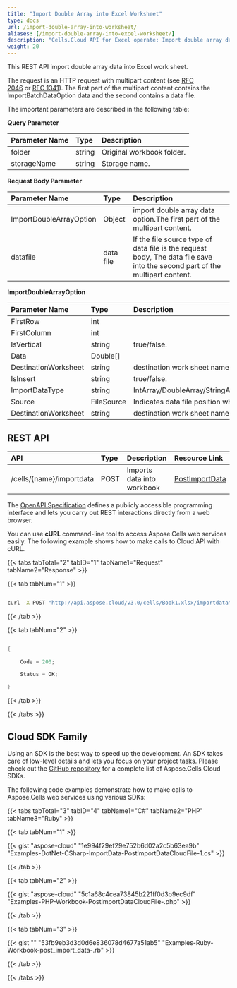 ```yaml
---
title: "Import Double Array into Excel Worksheet"
type: docs
url: /import-double-array-into-worksheet/
aliases: [/import-double-array-into-excel-worksheet/]
description: "Cells.Cloud API for Excel operate: Import double array data into Excel Worksheet."
weight: 20
---
```


This REST API import double array data into Excel work sheet.

The request is an HTTP request with multipart content (see [RFC 2046](http://tools.ietf.org/html/rfc2046#page-17) or [RFC 1341](http://www.w3.org/Protocols/rfc1341/7_2_Multipart.html)). The first part of the multipart content contains the ImportBatchDataOption data and the second contains a data file.

The important parameters are described in the following table:

**Query Parameter**

|Parameter Name|Type|Description|
| :- | :- | :- |
|folder|string|Original workbook folder.|
|storageName|string|Storage name.|

**Request Body Parameter**

|Parameter Name|Type|Description|
| :- | :- | :- |
|ImportDoubleArrayOption|Object | import double array data option.The first part of the multipart content.|
|datafile|data file |If the file source type of data file is the request body, The data file save into the second part of the multipart content.|


**ImportDoubleArrayOption**

| Parameter Name|Type|Description|
| :- | :- | :- |
| FirstRow | int |  |
| FirstColumn | int |  |
| IsVertical | string | true/false. |
| Data | Double[] |  |
| DestinationWorksheet | string | destination work sheet name. |
| IsInsert | string | true/false. |
| ImportDataType | string | IntArray/DoubleArray/StringArray/TwoDimensionIntArray/TwoDimensionDoubleArray/TwoDimensionStringArray/BatchData/CSVData.|
| Source | FileSource | Indicates data file position when the BatchData parameter is null. |
| DestinationWorksheet | string | destination work sheet name. |


## REST API

|**API**|**Type**|**Description**|**Resource Link**|
| :- | :- | :- | :- |
|/cells/{name}/importdata|POST|Imports data into workbook|[PostImportData](https://apireference.aspose.cloud/cells/#/Workbook/PostImportData)|

The [OpenAPI Specification](https://apireference.aspose.cloud/cells/#/Workbook/PostImportData) defines a publicly accessible programming interface and lets you carry out REST interactions directly from a web browser. 

You can use **cURL** command-line tool to access Aspose.Cells web services easily. The following example shows how to make calls to Cloud API with cURL.


{{< tabs tabTotal="2" tabID="1" tabName1="Request" tabName2="Response" >}}

{{< tab tabNum="1" >}}

```bash

curl -X POST "http://api.aspose.cloud/v3.0/cells/Book1.xlsx/importdata" -d '{"FirstRow":1,"FirstColumn":2,"IsVertical":true,"Data":null,"DestinationWorksheet":"Sheet1","IsInsert":true,"ImportDataType":"DoubleArray","Source":{"FileSourceType":1,"FilePath":"Array_double_json.txt"}}' -H "Content-Type: application/json" -H "Accept: application/json"

```

{{< /tab >}}

{{< tab tabNum="2" >}}

```java

{

    Code = 200;

    Status = OK;

}

```

{{< /tab >}}

{{< /tabs >}}


## Cloud SDK Family

Using an SDK is the best way to speed up the development. An SDK takes care of low-level details and lets you focus on your project tasks. Please check out the [GitHub repository](https://github.com/aspose-cells-cloud) for a complete list of Aspose.Cells Cloud SDKs.

The following code examples demonstrate how to make calls to Aspose.Cells web services using various SDKs:

{{< tabs tabTotal="3" tabID="4" tabName1="C#" tabName2="PHP" tabName3="Ruby" >}}

{{< tab tabNum="1" >}}

{{< gist "aspose-cloud" "1e994f29ef29e752b6d02a2c5b63ea9b" "Examples-DotNet-CSharp-ImportData-PostImportDataCloudFile-1.cs" >}}

{{< /tab >}}

{{< tab tabNum="2" >}}

{{< gist "aspose-cloud" "5c1a68c4cea73845b221ff0d3b9ec9df" "Examples-PHP-Workbook-PostImportDataCloudFile-.php" >}}

{{< /tab >}}

{{< tab tabNum="3" >}}

{{< gist "" "53fb9eb3d3d0d6e836078d4677a51ab5" "Examples-Ruby-Workbook-post_import_data-.rb" >}}

{{< /tab >}}

{{< /tabs >}}




